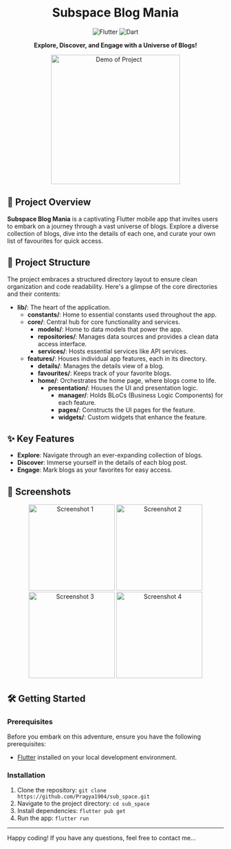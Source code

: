<h1 align="center">Subspace Blog Mania</h1>

<p align="center">
  <img alt="Flutter" src="https://img.shields.io/badge/Flutter-v2.5-blue.svg">
  <img alt="Dart" src="https://img.shields.io/badge/Dart-v2.14.4-green.svg">
</p>

<p align="center">
  <strong>Explore, Discover, and Engage with a Universe of Blogs!</strong>
</p>

<p align="center">
  <img src="https://media4.giphy.com/media/v1.Y2lkPTc5MGI3NjExaXp1YTN5Z3F2YXBoOGYyYmxlc2VvZXJqMTEzNG1wY3l2bGx2N3p6bSZlcD12MV9pbnRlcm5hbF9naWZfYnlfaWQmY3Q9Zw/3gGz9Iclpln3sfzRUE/giphy.gif" alt="Demo of Project" width="300">
</p>


## 🚀 Project Overview

**Subspace Blog Mania** is a captivating Flutter mobile app that invites users to embark on a journey through a vast universe of blogs. Explore a diverse collection of blogs, dive into the details of each one, and curate your own list of favourites for quick access.

## 📁 Project Structure

The project embraces a structured directory layout to ensure clean organization and code readability. Here's a glimpse of the core directories and their contents:

- **lib/**: The heart of the application.
  - **constants/**: Home to essential constants used throughout the app.
  - **core/**: Central hub for core functionality and services.
    - **models/**: Home to data models that power the app.
    - **repositories/**: Manages data sources and provides a clean data access interface.
    - **services/**: Hosts essential services like API services.
  - **features/**: Houses individual app features, each in its directory.
    - **details/**: Manages the details view of a blog.
    - **favourites/**: Keeps track of your favorite blogs.
    - **home/**: Orchestrates the home page, where blogs come to life.
      - **presentation/**: Houses the UI and presentation logic.
        - **manager/**: Holds BLoCs (Business Logic Components) for each feature.
        - **pages/**: Constructs the UI pages for the feature.
        - **widgets/**: Custom widgets that enhance the feature.

## ✨ Key Features

- **Explore**: Navigate through an ever-expanding collection of blogs.
- **Discover**: Immerse yourself in the details of each blog post.
- **Engage**: Mark blogs as your favorites for easy access.

## 📸 Screenshots

<p align="center">
  <img src="https://i.imgur.com/4JlBFCJ.jpeg" alt="Screenshot 1" width="200">
  <img src="https://i.imgur.com/1NinJOH.jpeg" alt="Screenshot 2" width="200">
  <img src="https://i.imgur.com/BSZNN9a.jpeg" alt="Screenshot 3" width="200">
  <img src="https://i.imgur.com/3PhDtLP.jpg" alt="Screenshot 4" width="200">
</p>

## 🛠️ Getting Started

### Prerequisites

Before you embark on this adventure, ensure you have the following prerequisites:

- [Flutter](https://flutter.dev/) installed on your local development environment.

### Installation

1. Clone the repository: `git clone https://github.com/Pragya1904/sub_space.git`
2. Navigate to the project directory: `cd sub_space`
3. Install dependencies: `flutter pub get`
4. Run the app: `flutter run`

---
Happy coding! If you have any questions, feel free to contact me...
